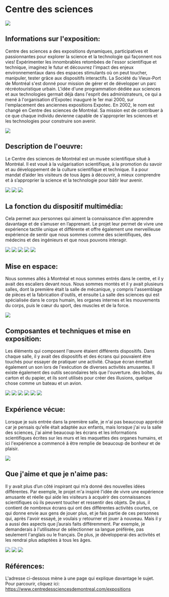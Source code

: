 # Centre des sciences

<img src="/Visite_en_groupe/media/l'exposition.jpg"> 

## **Informations sur l'exposition:**
Centre des sciences a des expositions dynamiques, participatives et passionnantes pour explorer la science et la technologie qui façonnent nos vies! Expérimenter les innombrables retombées de l'essor scientifique et technique, imaginez le futur et découvrez l'impact des enjeux environnementaux dans des espaces stimulants où on peut toucher, manipuler, tester grâce aux dispositifs interactifs.
La Société du Vieux-Port de Montréal s'est donné pour mission de gérer et de développer un parc récréotouristique urbain. L'idée d'une programmation dédiée aux sciences et aux technologies germait déjà dans l'esprit des administrateurs, ce qui a mené à l'organisation d'Expotec inauguré le 1er mai 2000, sur l'emplacement des anciennes expositions Expotec. En 2002, le nom est changé en Centre des sciences de Montréal. Sa mission est de contribuer à ce que chaque individu devienne capable de s'approprier les sciences et les technologies pour construire son avenir.

<img src="/Visite_en_groupe/media/Vue_d'ensemble"> 

## **Description de l'oeuvre:**

Le Centre des sciences de Montréal est un musée scientifique situé à Montréal. Il est voué à la vulgarisation scientifique, à la promotion du savoir et au développement de la culture scientifique et technique. Il a pour mandat d’aider les visiteurs de tous âges à découvrir, à mieux comprendre et à s’approprier la science et la technologie pour bâtir leur avenir.

<img src="/Visite_en_groupe/media/cartel1.jpg"> 
<img src="/Visite_en_groupe/media/cartel2.jpg"> 
<img src="/Visite_en_groupe/media/cartel3.jpg"> 

## **La fonction du dispositif multimédia:**

Cela permet aux personnes qui aiment la connaissance d’en apprendre davantage et de s’amuser en l’apprenant.
Le projet leur permet de vivre une expérience tactile unique et différente et offre également une merveilleuse expérience de sentir que nous sommes comme des scientifiques, des médecins et des ingénieurs et que nous pouvons interagir.

<img src="/Visite_en_groupe/media/Type-d'installation.mp4"> 
<img src="/Visite_en_groupe/media/Type-d'installation1.jpg"> 
<img src="/Visite_en_groupe/media/Type-d'installation2.jpg"> 
<img src="/Visite_en_groupe/media/Type-d'installation3.jpg"> 
<img src="/Visite_en_groupe/media/Fonction_du_dispositif.mp4"> 

## **Mise en espace:**

Nous sommes allés à Montréal et nous sommes entrés dans le centre, et il y avait des escaliers devant nous. Nous sommes montés et il y avait plusieurs salles, dont la première était la salle de mécanique, y compris l'assemblage de pièces et la fabrication d'outils, et ensuite La salle des sciences qui est spécialisée dans le corps humain, les organes internes et les mouvements du corps, puis le cœur du sport, des muscles et de la force.

<img src="/Visite_en_groupe/media/Vue_d'ensemble.jpg"> 

## **Composantes et techniques et mise en exposition:**

Les éléments qui composent l'œuvre étaient différents dispositifs. Dans chaque salle, il y avait des dispositifs et des écrans qui pouvaient être touchés pour essayer de pratiquer une activité. Chaque écran émettait également un son lors de l'exécution de diverses activités amusantes. Il existe également des outils secondaires tels que l'ouverture. des boîtes, du carton et du papier, et ils sont utilisés pour créer des illusions, quelque chose comme un bateau et un avion.

<img src="/Visite_en_groupe/media/Parties_composantes.jpg"> 
<img src="/Visite_en_groupe/media/Parties_composantes2.jpg"> 
<img src="/Visite_en_groupe/media/Parties_composantes3.jpg"> 
<img src="/Visite_en_groupe/media/Parties_composantes4.jpg"> 
<img src="/Visite_en_groupe/media/Parties_composantes5.jpg">  
<img src="/Visite_en_groupe/media/mise_en_exposition.jpg">  

## **Expérience vécue:**

Lorsque je suis entrée dans la première salle, je n'ai pas beaucoup apprécié car je pensais qu'elle était adaptée aux enfants, mais lorsque j'ai vu la salle des sciences, j'ai aimé beaucoup les écrans et les informations scientifiques écrites sur les murs et les maquettes des organes humains, et ici l'expérience a commencé à être remplie de beaucoup de bonheur et de plaisir.

<img src="/Visite_en_groupe/media/posture.png">  

## **Que j'aime et que je n'aime pas:**

Il y avait plus d’un côté inspirant qui m’a donné des nouvelles idées différentes. Par exemple, le projet m'a inspiré l'idée de vivre une expérience amusante et réelle qui aide les visiteurs à acquérir des connaissances scientifiques où ils peuvent toucher et ressentir des objets.
De plus, il contient de nombreux écrans qui ont des différentes activités courtes, ce qui donne envie aux gens de jouer plus, et je fais partie de ces personnes qui, après l'avoir essayé, je voulais y retourner et jouer à nouveau.
Mais il y a aussi des aspects que j’aurais faits différemment. Par exemple, je demanderais à l'utilisateur de sélectionner sa langue préférée, pas seulement l'anglais ou le français.
De plus, je développerai des activités et les rendrai plus adaptées à tous les âges.

<img src="/Visite_en_groupe/media/j'aime.jpg">  
<img src="/Visite_en_groupe/media/j'aime2.jpg">  
<img src="/Visite_en_groupe/media/n'aime_pas.jpg">  

## **Références:**
L'adresse ci-dessous mène à une page qui explique davantage le sujet. 
Pour parcourir, cliquez ici:
<https://www.centredessciencesdemontreal.com/expositions>
